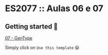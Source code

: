 # ES2077 :: Aulas 06 e 07

## Getting started 🚀


[07 - GenType](https://github.com/es2077/06-e-07-interop-e-gentype/tree/feat/gentype)

Simply click on `Use this template` 😃
